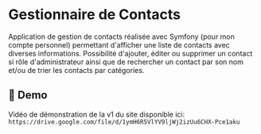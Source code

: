 # Gestionnaire de Contacts

Application de gestion de contacts réalisée avec Symfony (pour mon compte personnel) permettant d'afficher une liste de contacts avec diverses informations. Possibilité d'ajouter, éditer ou supprimer un contact si rôle d'administrateur ainsi que de rechercher un contact par son nom et/ou de trier les contacts par catégories.

## 💫 Demo

Vidéo de démonstration de la v1 du site disponible ici:
`https://drive.google.com/file/d/1ymH6R5VlYV9ljWj2izUu6CHX-Pce1aku`
